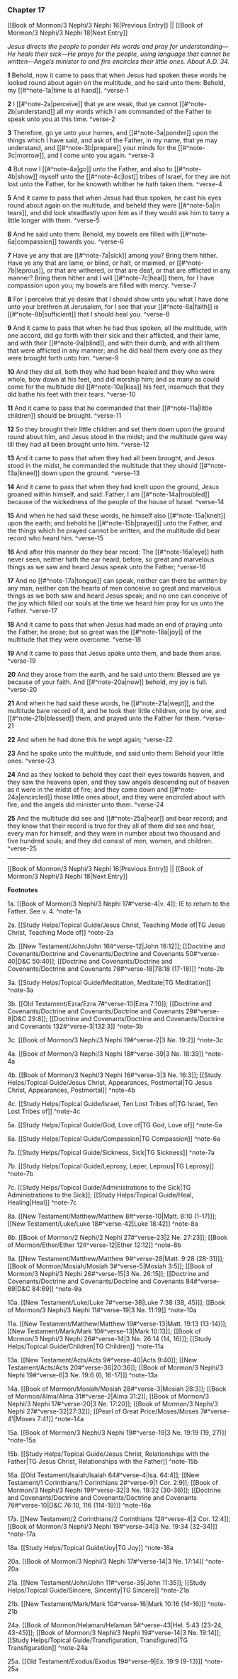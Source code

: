 ### Chapter 17

[[Book of Mormon/3 Nephi/3 Nephi 16|Previous Entry]]  ||  [[Book of Mormon/3 Nephi/3 Nephi 18|Next Entry]]

*Jesus directs the people to ponder His words and pray for understanding—He heals their sick—He prays for the people, using language that cannot be written—Angels minister to and fire encircles their little ones. About A.D. 34.*

**1**    Behold, now it came to pass that when Jesus had spoken these words he looked round about again on the multitude, and he said unto them: Behold, my [[#^note-1a|time is at hand]]. ^verse-1

**2**  I [[#^note-2a|perceive]] that ye are weak, that ye cannot [[#^note-2b|understand]] all my words which I am commanded of the Father to speak unto you at this time. ^verse-2

**3**  Therefore, go ye unto your homes, and [[#^note-3a|ponder]] upon the things which I have said, and ask of the Father, in my name, that ye may understand, and [[#^note-3b|prepare]] your minds for the [[#^note-3c|morrow]], and I come unto you again. ^verse-3

**4**  But now I [[#^note-4a|go]] unto the Father, and also to [[#^note-4b|show]] myself unto the [[#^note-4c|lost]] tribes of Israel, for they are not lost unto the Father, for he knoweth whither he hath taken them. ^verse-4

**5**    And it came to pass that when Jesus had thus spoken, he cast his eyes round about again on the multitude, and beheld they were [[#^note-5a|in tears]], and did look steadfastly upon him as if they would ask him to tarry a little longer with them. ^verse-5

**6**  And he said unto them: Behold, my bowels are filled with [[#^note-6a|compassion]] towards you. ^verse-6

**7**  Have ye any that are [[#^note-7a|sick]] among you? Bring them hither. Have ye any that are lame, or blind, or halt, or maimed, or [[#^note-7b|leprous]], or that are withered, or that are deaf, or that are afflicted in any manner? Bring them hither and I will [[#^note-7c|heal]] them, for I have compassion upon you; my bowels are filled with mercy. ^verse-7

**8**  For I perceive that ye desire that I should show unto you what I have done unto your brethren at Jerusalem, for I see that your [[#^note-8a|faith]] is [[#^note-8b|sufficient]] that I should heal you. ^verse-8

**9**  And it came to pass that when he had thus spoken, all the multitude, with one accord, did go forth with their sick and their afflicted, and their lame, and with their [[#^note-9a|blind]], and with their dumb, and with all them that were afflicted in any manner; and he did heal them every one as they were brought forth unto him. ^verse-9

**10**  And they did all, both they who had been healed and they who were whole, bow down at his feet, and did worship him; and as many as could come for the multitude did [[#^note-10a|kiss]] his feet, insomuch that they did bathe his feet with their tears. ^verse-10

**11**    And it came to pass that he commanded that their [[#^note-11a|little children]] should be brought. ^verse-11

**12**  So they brought their little children and set them down upon the ground round about him, and Jesus stood in the midst; and the multitude gave way till they had all been brought unto him. ^verse-12

**13**  And it came to pass that when they had all been brought, and Jesus stood in the midst, he commanded the multitude that they should [[#^note-13a|kneel]] down upon the ground. ^verse-13

**14**  And it came to pass that when they had knelt upon the ground, Jesus groaned within himself, and said: Father, I am [[#^note-14a|troubled]] because of the wickedness of the people of the house of Israel. ^verse-14

**15**  And when he had said these words, he himself also [[#^note-15a|knelt]] upon the earth; and behold he [[#^note-15b|prayed]] unto the Father, and the things which he prayed cannot be written, and the multitude did bear record who heard him. ^verse-15

**16**  And after this manner do they bear record: The [[#^note-16a|eye]] hath never seen, neither hath the ear heard, before, so great and marvelous things as we saw and heard Jesus speak unto the Father; ^verse-16

**17**  And no [[#^note-17a|tongue]] can speak, neither can there be written by any man, neither can the hearts of men conceive so great and marvelous things as we both saw and heard Jesus speak; and no one can conceive of the joy which filled our souls at the time we heard him pray for us unto the Father. ^verse-17

**18**  And it came to pass that when Jesus had made an end of praying unto the Father, he arose; but so great was the [[#^note-18a|joy]] of the multitude that they were overcome. ^verse-18

**19**  And it came to pass that Jesus spake unto them, and bade them arise. ^verse-19

**20**  And they arose from the earth, and he said unto them: Blessed are ye because of your faith. And [[#^note-20a|now]] behold, my joy is full. ^verse-20

**21**  And when he had said these words, he [[#^note-21a|wept]], and the multitude bare record of it, and he took their little children, one by one, and [[#^note-21b|blessed]] them, and prayed unto the Father for them. ^verse-21

**22**  And when he had done this he wept again; ^verse-22

**23**  And he spake unto the multitude, and said unto them: Behold your little ones. ^verse-23

**24**  And as they looked to behold they cast their eyes towards heaven, and they saw the heavens open, and they saw angels descending out of heaven as it were in the midst of fire; and they came down and [[#^note-24a|encircled]] those little ones about, and they were encircled about with fire; and the angels did minister unto them. ^verse-24

**25**  And the multitude did see and [[#^note-25a|hear]] and bear record; and they know that their record is true for they all of them did see and hear, every man for himself; and they were in number about two thousand and five hundred souls; and they did consist of men, women, and children. ^verse-25


---
[[Book of Mormon/3 Nephi/3 Nephi 16|Previous Entry]]  ||  [[Book of Mormon/3 Nephi/3 Nephi 18|Next Entry]]


**Footnotes**


1a. [[Book of Mormon/3 Nephi/3 Nephi 17#^verse-4|v. 4]]; IE to return to the Father. See v. 4. ^note-1a

2a. [[Study Helps/Topical Guide/Jesus Christ, Teaching Mode of|TG Jesus Christ, Teaching Mode of]] ^note-2a

2b. [[New Testament/John/John 16#^verse-12|John 16:12]]; [[Doctrine and Covenants/Doctrine and Covenants/Doctrine and Covenants 50#^verse-40|D&C 50:40]]; [[Doctrine and Covenants/Doctrine and Covenants/Doctrine and Covenants 78#^verse-18|78:18 (17-18)]] ^note-2b

3a. [[Study Helps/Topical Guide/Meditation, Meditate|TG Meditation]] ^note-3a

3b. [[Old Testament/Ezra/Ezra 7#^verse-10|Ezra 7:10]]; [[Doctrine and Covenants/Doctrine and Covenants/Doctrine and Covenants 29#^verse-8|D&C 29:8]]; [[Doctrine and Covenants/Doctrine and Covenants/Doctrine and Covenants 132#^verse-3|132:3]] ^note-3b

3c. [[Book of Mormon/3 Nephi/3 Nephi 19#^verse-2|3 Ne. 19:2]] ^note-3c

4a. [[Book of Mormon/3 Nephi/3 Nephi 18#^verse-39|3 Ne. 18:39]] ^note-4a

4b. [[Book of Mormon/3 Nephi/3 Nephi 16#^verse-3|3 Ne. 16:3]]; [[Study Helps/Topical Guide/Jesus Christ, Appearances, Postmortal|TG Jesus Christ, Appearances, Postmortal]] ^note-4b

4c. [[Study Helps/Topical Guide/Israel, Ten Lost Tribes of|TG Israel, Ten Lost Tribes of]] ^note-4c

5a. [[Study Helps/Topical Guide/God, Love of|TG God, Love of]] ^note-5a

6a. [[Study Helps/Topical Guide/Compassion|TG Compassion]] ^note-6a

7a. [[Study Helps/Topical Guide/Sickness, Sick|TG Sickness]] ^note-7a

7b. [[Study Helps/Topical Guide/Leprosy, Leper, Leprous|TG Leprosy]] ^note-7b

7c. [[Study Helps/Topical Guide/Administrations to the Sick|TG Administrations to the Sick]]; [[Study Helps/Topical Guide/Heal, Healing|Heal]] ^note-7c

8a. [[New Testament/Matthew/Matthew 8#^verse-10|Matt. 8:10 (1-17)]]; [[New Testament/Luke/Luke 18#^verse-42|Luke 18:42]] ^note-8a

8b. [[Book of Mormon/2 Nephi/2 Nephi 27#^verse-23|2 Ne. 27:23]]; [[Book of Mormon/Ether/Ether 12#^verse-12|Ether 12:12]] ^note-8b

9a. [[New Testament/Matthew/Matthew 9#^verse-28|Matt. 9:28 (28-31)]]; [[Book of Mormon/Mosiah/Mosiah 3#^verse-5|Mosiah 3:5]]; [[Book of Mormon/3 Nephi/3 Nephi 26#^verse-15|3 Ne. 26:15]]; [[Doctrine and Covenants/Doctrine and Covenants/Doctrine and Covenants 84#^verse-69|D&C 84:69]] ^note-9a

10a. [[New Testament/Luke/Luke 7#^verse-38|Luke 7:38 (38, 45)]]; [[Book of Mormon/3 Nephi/3 Nephi 11#^verse-19|3 Ne. 11:19]] ^note-10a

11a. [[New Testament/Matthew/Matthew 19#^verse-13|Matt. 19:13 (13-14)]]; [[New Testament/Mark/Mark 10#^verse-13|Mark 10:13]]; [[Book of Mormon/3 Nephi/3 Nephi 26#^verse-14|3 Ne. 26:14 (14, 16)]]; [[Study Helps/Topical Guide/Children|TG Children]] ^note-11a

13a. [[New Testament/Acts/Acts 9#^verse-40|Acts 9:40]]; [[New Testament/Acts/Acts 20#^verse-36|20:36]]; [[Book of Mormon/3 Nephi/3 Nephi 19#^verse-6|3 Ne. 19:6 (6, 16-17)]] ^note-13a

14a. [[Book of Mormon/Mosiah/Mosiah 28#^verse-3|Mosiah 28:3]]; [[Book of Mormon/Alma/Alma 31#^verse-2|Alma 31:2]]; [[Book of Mormon/3 Nephi/3 Nephi 17#^verse-20|3 Ne. 17:20]]; [[Book of Mormon/3 Nephi/3 Nephi 27#^verse-32|27:32]]; [[Pearl of Great Price/Moses/Moses 7#^verse-41|Moses 7:41]] ^note-14a

15a. [[Book of Mormon/3 Nephi/3 Nephi 19#^verse-19|3 Ne. 19:19 (19, 27)]] ^note-15a

15b. [[Study Helps/Topical Guide/Jesus Christ, Relationships with the Father|TG Jesus Christ, Relationships with the Father]] ^note-15b

16a. [[Old Testament/Isaiah/Isaiah 64#^verse-4|Isa. 64:4]]; [[New Testament/1 Corinthians/1 Corinthians 2#^verse-9|1 Cor. 2:9]]; [[Book of Mormon/3 Nephi/3 Nephi 19#^verse-32|3 Ne. 19:32 (30-36)]]; [[Doctrine and Covenants/Doctrine and Covenants/Doctrine and Covenants 76#^verse-10|D&C 76:10, 116 (114-19)]] ^note-16a

17a. [[New Testament/2 Corinthians/2 Corinthians 12#^verse-4|2 Cor. 12:4]]; [[Book of Mormon/3 Nephi/3 Nephi 19#^verse-34|3 Ne. 19:34 (32-34)]] ^note-17a

18a. [[Study Helps/Topical Guide/Joy|TG Joy]] ^note-18a

20a. [[Book of Mormon/3 Nephi/3 Nephi 17#^verse-14|3 Ne. 17:14]] ^note-20a

21a. [[New Testament/John/John 11#^verse-35|John 11:35]]; [[Study Helps/Topical Guide/Sincere, Sincerity|TG Sincere]] ^note-21a

21b. [[New Testament/Mark/Mark 10#^verse-16|Mark 10:16 (14-16)]] ^note-21b

24a. [[Book of Mormon/Helaman/Helaman 5#^verse-43|Hel. 5:43 (23-24, 43-45)]]; [[Book of Mormon/3 Nephi/3 Nephi 19#^verse-14|3 Ne. 19:14]]; [[Study Helps/Topical Guide/Transfiguration, Transfigured|TG Transfiguration]] ^note-24a

25a. [[Old Testament/Exodus/Exodus 19#^verse-9|Ex. 19:9 (9-13)]] ^note-25a